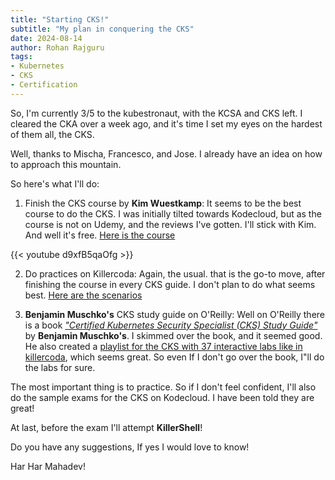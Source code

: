 ```yaml
---
title: "Starting CKS!"
subtitle: "My plan in conquering the CKS"
date: 2024-08-14
author: Rohan Rajguru
tags:
- Kubernetes
- CKS
- Certification
---
```

So, I'm currently 3/5 to the kubestronaut, with the KCSA and CKS left. I cleared the CKA over a week ago, and it's time I set my eyes on the hardest of them all, the CKS.

Well, thanks to Mischa, Francesco, and Jose. I already have an idea on how to approach this mountain.

So here's what I'll do:

1. Finish the CKS course by **Kim Wuestkamp**: It seems to be the best course to do the CKS. I was initially tilted towards Kodecloud, but as the course is not on Udemy, and the reviews I've gotten. I'll stick with Kim. And well it's free. [Here is the course](https://www.youtube.com/watch?v=d9xfB5qaOfg&t=269s)

{{< youtube d9xfB5qaOfg >}}

2. Do practices on Killercoda: Again, the usual. that is the go-to move, after finishing the course in every CKS guide. I don't plan to do what seems best. [Here are the scenarios](https://killercoda.com/killer-shell-cks)

3. **Benjamin Muschko's** CKS study guide on O'Reilly: Well on O'Reilly there is a book [*"Certified Kubernetes Security Specialist (CKS) Study Guide"*](https://learning.oreilly.com/library/view/certified-kubernetes-security/9781098132965/) by **Benjamin Muschko's**. I skimmed over the book, and it seemed good. He also created a [playlist for the CKS with 37 interactive labs like in killercoda](https://learning.oreilly.com/playlists/c94bd9b1-6277-4eb4-b442-9555ab6ad594/), which seems great. So even If I don't go over the book, I"ll do the labs for sure.

The most important thing is to practice. So if I don't feel confident, I'll also do the sample exams for the CKS on Kodecloud. I have been told they are great!

At last, before the exam I'll attempt **KillerShell**!

Do you have any suggestions, If yes I would love to know!

Har Har Mahadev!
